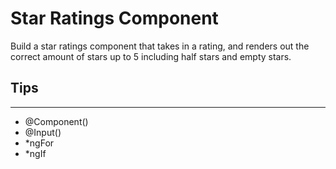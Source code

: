 # Star Ratings Component

Build a star ratings component that takes in a rating, and renders out the correct amount of stars up to 5 including half stars and empty stars.

## Tips

---

- @Component()
- @Input()
- \*ngFor
- \*ngIf
